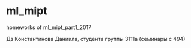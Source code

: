 # ml_mipt
homeworks of ml_mipt_part1_2017

Дз Константинова Даниила, студента группы 3111а (семинары с 494)
